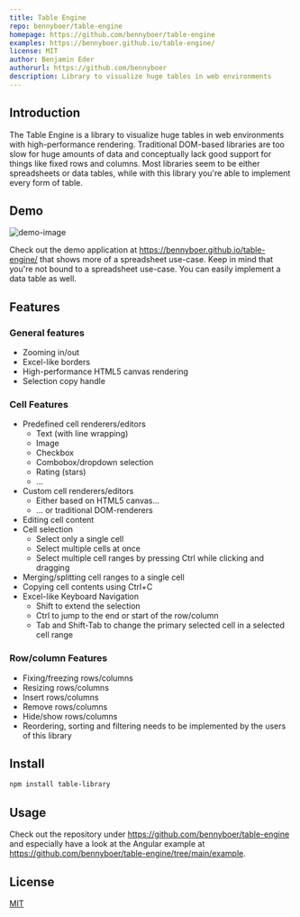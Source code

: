 ```yaml
---
title: Table Engine
repo: bennyboer/table-engine
homepage: https://github.com/bennyboer/table-engine
examples: https://bennyboer.github.io/table-engine/
license: MIT
author: Benjamin Eder
authorurl: https://github.com/bennyboer
description: Library to visualize huge tables in web environments
---
```


## Introduction

The Table Engine is a library to visualize huge tables in web environments with high-performance rendering.
Traditional DOM-based libraries are too slow for huge amounts of data and conceptually lack good support for things like fixed rows and columns.
Most libraries seem to be either spreadsheets or data tables, while with this library you're able to implement every form of table.

## Demo

![demo-image](https://github.com/bennyboer/table-engine/blob/main/docs/img/demo-screenshot.png)

Check out the demo application at https://bennyboer.github.io/table-engine/ that shows more of a spreadsheet use-case.
Keep in mind that you're not bound to a spreadsheet use-case.
You can easily implement a data table as well.

## Features

### General features

* Zooming in/out
* Excel-like borders
* High-performance HTML5 canvas rendering
* Selection copy handle

### Cell Features

* Predefined cell renderers/editors
  * Text (with line wrapping)
  * Image
  * Checkbox
  * Combobox/dropdown selection
  * Rating (stars)
  * ...
* Custom cell renderers/editors
  * Either based on HTML5 canvas...
  * ... or traditional DOM-renderers
* Editing cell content
* Cell selection
  * Select only a single cell
  * Select multiple cells at once
  * Select multiple cell ranges by pressing Ctrl while clicking and dragging
* Merging/splitting cell ranges to a single cell
* Copying cell contents using Ctrl+C
* Excel-like Keyboard Navigation
  * Shift to extend the selection
  * Ctrl to jump to the end or start of the row/column
  * Tab and Shift-Tab to change the primary selected cell in a selected cell range

### Row/column Features

* Fixing/freezing rows/columns
* Resizing rows/columns
* Insert rows/columns
* Remove rows/columns
* Hide/show rows/columns
* Reordering, sorting and filtering needs to be implemented by the users of this library

## Install

```bash
npm install table-library
```

## Usage

Check out the repository under https://github.com/bennyboer/table-engine and especially have a look at the Angular example at https://github.com/bennyboer/table-engine/tree/main/example.

## License

[MIT](http://opensource.org/licenses/MIT)
